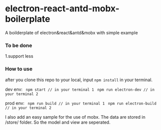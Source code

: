 # electron-react-antd-mobx-boilerplate
 A boilderplate of electron&amp;react&amp;antd&amp;mobx with simple example

### To be done
1.support less

### How to use
after you clone this repo to your local, input 
` npm install ` 
in your terminal.

dev env:
` npm start // in your terminal 1` 
` npm run electron-dev // in your terminal 2` 

prod env:
` npm run build // in your terminal 1` 
` npm run electron-build // in your terminal 2` 

I also add an easy sample for the use of mobx.
The data are stored in /store/ folder.
So the model and view are seperated.
